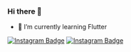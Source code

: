 ### Hi there 👋


- 🌱 I’m currently learning Flutter

[![Instagram Badge](https://img.shields.io/badge/-Github-C13584?style=flat-quare&labelColor=ffb703&logo=Github&logoColor=white&link=link)](https://github.com/mstf45?tab=repositories)
[![Instagram Badge](https://img.shields.io/badge/-Instagram-C13584?style=flat-quare&labelColor=fb8500&logo=instagram&logoColor=white&link=link)](https://www.instagram.com/mstf_ozcannn/) 
